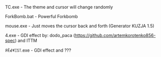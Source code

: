 TC.exe - The theme and cursor will change randomly

ForkBomb.bat - Powerful Forkbomb

mouse.exe - Just moves the cursor back and forth (Generator KUZJA 1.5)

4.exe - GDI effect by: dodo_paca (https://github.com/artemkorotenko856-spec) and ITTM

ꋪꍟꀸꎭꀤꌗ꓄.exe - GDI effect and ???
